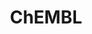 ---
bigquery: https://console.cloud.google.com/bigquery?p=patents-public-data&d=ebi_chembl&page=dataset
citation: '"The ChEMBL database in 2017." Anna Gaulton, Anne Hersey, Michał Nowotka,
  A Patrícia Bento, Jon Chambers, David Mendez, Prudence Mutowo, Francis Atkinson,
  Louisa J Bellis, Elena Cibrián-Uhalte, Mark Davies, Nathan Dedman, Anneli Karlsson,
  María Paula Magariños, John P Overington, George Papadatos, Ines Smit, Andrew R
  Leach Nucleic acids Research (2017) 45 (Database Issue), D945-D954'
contributors: European Bioinformatics Institute
cost: None
description: ChEMBL Data is a manually curated database of small molecules used in
  drug discovery, including information about existing patented drugs.
documentation: 'schema: https://www.ebi.ac.uk/chembl/db_schema


  '
last_edit: 04/10/2022, 08:45:08
location: https://console.cloud.google.com/marketplace/product/google_patents_public_datasets/chembl
maintained_by: EMBL-EBI, an outstation of European Molecular Biology Laboratory
related_publications: '

  ChEMBL: towards direct deposition of bioassay data.


  Mendez D, Gaulton A, Bento AP, Chambers J, De Veij M, Félix E, Magariños MP, Mosquera
  JF, Mutowo P, Nowotka M, Gordillo-Marañón M, Hunter F, Junco L, Mugumbate G, Rodriguez-Lopez
  M, Atkinson F, Bosc N, Radoux CJ, Segura-Cabrera A, Hersey A, Leach AR.


  — Nucleic Acids Res. 2019; 47(D1):D930-D940. doi: 10.1093/nar/gky1075

  '
schema_fields:
- authors
- molregno
- cx_logp
- pchembl_value
- src_compound_id
- molecule_type
- assay_test_type
- warning_description
- co_stem_id
- type
- site_name
- cx_most_apka
- formulation_id
- usan_year
- published_relation
- relation
- oral
- normal_range_max
- sei
- withdrawn_class
- chebi_par_id
- downgraded
- component_synonym
- active_ingredient
- standard_flag
- usan_stem_id
- patent_use_code
- natural_product
- species_group_flag
- parameter_type
- standard_value
- mc_tax_id
- canonical_smiles
- assay_type
- sequence_md5sum
- name
- cell_source_tax_id
- mc_organism
- level3_description
- comments
- molecular_mechanism
- irac_code
- dosed_ingredient
- start_position
- mesh_heading
- l7
- related_tid
- target_desc
- l6
- met_conversion
- assay_class_id
- journal
- res_stem_id
- standard_inchi
- parameter_value
- availability_type
- bao_endpoint
- last_page
- domain_id
- patent_expire_date
- ass_cls_map_id
- molecular_species
- helm_notation
- target_mapping
- num_lipinski_ro5_violations
- go_id
- doi
- molsyn_id
- biocomp_id
- level2_description
- assay_cell_type
- status
- level1_description
- variant_id
- stem
- set_name
- qudt_units
- year
- normal_range_min
- rtb
- src_assay_id
- compd_id
- usan_stem
- trade_name
- alert_name
- warning_class
- prodrug
- text_value
- bao_id
- db_version
- doc_id
- protclasssyn_id
- site_id
- structure_type
- num_alerts
- protein_class_synonym
- assay_strain
- aspect
- max_phase
- relationship_desc
- assay_desc
- parent_id
- company
- action_type
- topical
- actsm_id
- end_position
- compound_key
- creation_date
- pref_name
- dosage_form
- updated_on
- title
- job_id
- published_type
- cpd_str_alert_id
- country
- mutation
- potential_duplicate
- last_active
- isoform
- targrel_id
- std_act_id
- parent_go_id
- ad_type
- mesh_id
- num_ro5_violations
- frac_class_id
- level2
- acd_most_bpka
- oc_id
- ridx
- cell_source_organism
- mol_hrac_id
- strength
- confidence_score
- first_approval
- activity_id
- ref_id
- enzyme_tid
- compound_name
- entity_type
- tax_id
- l5
- level4_description
- tid
- molfile
- ddd_value
- stat
- comp_class_id
- mol_frac_id
- level1
- toid
- short_name
- definition
- chembl_id
- inorganic_flag
- who_extra
- ddd_id
- cidx
- le
- assay_param_id
- standard_inchi_key
- l3
- component_id
- sequence
- selectivity_comment
- upper_value
- syn_type
- relationship
- protein_class_desc
- product_id
- source_domain_id
- mc_target_name
- usan_stem_definition
- assay_tissue
- annotation
- drug_product_flag
- full_mwt
- lle
- parent_type
- alert_id
- hba
- indref_id
- ref_type
- hbd
- route
- patent_no
- direct_interaction
- binding_site_comment
- ddd_units
- efo_id
- standard_type
- applicant_full_name
- warning_country
- psa
- warnref_id
- level5
- patent_id
- ingredient
- activity_count
- prediction_method
- label
- l2
- record_id
- alogp
- hbd_lipinski
- bei
- assay_tax_id
- standard_relation
- cl_lincs_id
- max_phase_for_ind
- log_id
- aidx
- src_description
- acd_logp
- path
- mol_atc_id
- ap_id
- warning_year
- polymer_flag
- curated_by
- met_comment
- efo_term
- drug_substance_flag
- caloha_id
- published_units
- cell_source_tissue
- hrac_code
- usan_substem
- nda_type
- src_short_name
- site_residues
- mw_freebase
- value
- standard_text_value
- parent_molregno
- acd_logd
- pubmed_id
- hba_lipinski
- metref_id
- aromatic_rings
- targcomp_id
- abstract
- publication_number
- drugind_id
- domain_description
- source
- mw_monoisotopic
- ddd_comment
- standard_units
- approval_date
- metabolite_record_id
- bto_id
- pathway_key
- assay_organism
- compsyn_id
- units
- therapeutic_flag
- prod_pat_id
- ro3_pass
- as_id
- target_type
- mc_target_type
- withdrawn_flag
- assay_id
- cell_id
- issue
- pathway_id
- db_source
- submission_date
- level3
- updated_by
- mc_target_accession
- rgid
- class_type
- synonyms
- confidence
- data_validity_comment
- level4
- assay_category
- domain_name
- description
- domain_type
- mol_irac_id
- research_stem
- ref_url
- priority
- warning_id
- tid_fixed
- version
- qed_weighted
- previous_company
- full_molformula
- substrate_record_id
- first_page
- cellosaurus_id
- black_box_warning
- stem_class
- withdrawn_country
- withdrawn_reason
- activity_comment
- comp_go_id
- cx_logd
- bao_format
- major_class
- mecref_id
- l8
- smarts
- protein_class_id
- assay_subcellular_fraction
- entity_id
- sitecomp_id
- met_id
- accession
- alert_set_id
- uo_units
- standard_upper_value
- mec_id
- homologue
- acd_most_apka
- assay_source
- drug_record_id
- subgroup
- cell_description
- cell_name
- relationship_type
- smid
- l1
- indication_class
- orig_description
- tbl
- frac_code
- doc_type
- predbind_id
- parenteral
- tissue_id
- cell_ontology_id
- class_level
- disease_efficacy
- warning_type
- clo_id
- atc_code
- chirality
- ddd_admr
- withdrawn_year
- delist_flag
- who_name
- result_flag
- component_type
- innovator_company
- idx
- active_molregno
- heavy_atoms
- src_id
- enzyme_name
- uberon_id
- irac_class_id
- mechanism_of_action
- cx_most_bpka
- organism
- l4
- hrac_class_id
- mechanism_comment
- curation_comment
- volume
- published_value
- first_in_class
shortname: chembl
tags:
- biotechnology
- health
- chemical
- bioinformatics
- medical
terms_of_use: CC BY-SA 3.0
title: ChEMBL
uuid: e232a192-965c-4ec9-904c-155b6dfe56c5
---